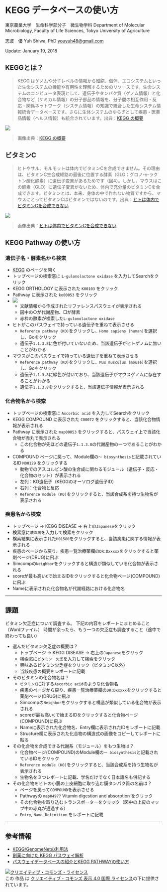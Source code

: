 # KEGG データベースの使い方

東京農業大学　生命科学部分子　微生物学科
Department of Molecular Microbiology, Faculty of Life Sciences, Tokyo University of Agriculture

志波　優
Yuh Shiwa, PhD
youyuh48@gmail.com

Update: January 19, 2018

## KEGGとは？

>KEGG はゲノムや分子レベルの情報から細胞、個体、エコシステムといった生命システムの機能や有用性を理解するためのリソースです。生命システムのコンピュータ表現として、遺伝子やタンパク質（ゲノム情報）と化合物など（ケミカル情報）の分子部品の情報を、分子間の相互作用・反応・関係ネットワーク（システム情報）の知識で統合した生命システム情報統合データベースです。さらに生体システムのゆらぎとして疾患・医薬品情報（ヘルス情報）も統合されています。出典：[KEGG の概要](http://www.genome.jp/kegg/kegg1a_ja.html)

![](http://www.kegg.jp/kegg/docs/fig/kegg_overview_ja.gif)
> 画像出典：[KEGG の概要](http://www.genome.jp/kegg/kegg1a_ja.html)

## ビタミンC

>ヒトやサル、モルモットは体内でビタミンCを合成できません。その理由は、ビタミンC生合成経路の最後に位置する酵素（GLO：グロノ-γ-ラクトン酸化酵素）に遺伝子変異があるためです（図4）。しかし、マウスはこの酵素（GLO）に遺伝子変異がないため、体内で充分量のビタミンCを合成できます。ビタミンとは、本来、身体の中で作れない物質ですから、マウスにとってビタミンCはビタミンではないのです。出典：[ヒトは体内でビタミンCを合成できない](http://www.vit-c.jp/vitaminc/vc-02.html)

![](http://www.vit-c.jp/vitaminc/img/pict_104.gif)
> 画像出典：[ヒトは体内でビタミンCを合成できない](http://www.vit-c.jp/vitaminc/vc-02.html)

## KEGG Pathway の使い方

### 遺伝子名・酵素名から検索

* [KEGG](http://www.genome.jp/kegg/) のページを開く
* トップページの検索窓に `L-gulonolactone oxidase` を入力してSearchをクリック
* KEGG ORTHOLOGY に表示された `K00103` をクリック
* Pathway に表示された `ko00053` をクリック
* ![](https://user-images.githubusercontent.com/27807944/34324596-18fdb730-e8bc-11e7-9e57-968fe964ee16.png)
  - 文献情報から作成されたリファレンスパスウェイが表示される
  - 図中の○が代謝産物、□が酵素
  - 赤枠の酵素が検索した`L-gulonolactone oxidase`
* ヒトがこのパスウェイで持っている遺伝子を重ねて表示させる
  - `Reference pathway (KO)`をクリックし、`Homo sapiens (human)`を選択し、Goをクリック
  - 遺伝子`1.1.3.8`に色が付いていないため、当該遺伝子がヒトゲノムに無いことがわかる
* マウスがこのパスウェイで持っている遺伝子を重ねて表示させる
  - `Reference pathway (KO)`をクリックし、`Mus musculus (mouse)`を選択し、Goをクリック
  - 遺伝子`1.1.3.8`に緑色が付いており、当該遺伝子がマウスゲノムに存在することがわかる
  - 遺伝子`1.1.3.8`をクリックすると、当該遺伝子情報が表示される

### 化合物名から検索

* トップページの検索窓に `Ascorbic acid` を入力してSearchをクリック
* KEGG COMPOUND に表示された `C00072` をクリックすると、当該化合物情報が表示される
* Pathway に表示された `map00053` をクリックすると、パスウェイ上で当該化合物が赤丸で表示される
  - この化合物が先ほどの遺伝子`1.1.3.8`の代謝産物の一つであることがわかる
* COMPOUND ページに戻って、Module欄の`〜 biosynthesis`と記載されているID `M00129` をクリックする
  - 動物でのアスコルビン酸の生合成に関わるモジュール（遺伝子・反応・化合物のセット）が表示される
  - 左列：KO遺伝子（KEGGのオーソログ遺伝子ID）
  - 右列：化合物と反応
  - `Reference module (KO)`をクリックすると、当該合成系を持つ生物名が表示される

### 疾患名から検索

* トップページ -> KEGG DISEASE -> 右上の`Japanese`をクリック
* 検索窓に`壊血病`を入力して検索をクリック
* 検索結果に表示された`H01580`をクリックすると、当該疾患に関する情報が表示される
* 疾患のページから戻り、疾患一覧治療薬欄の`DR:Dxxxxx`をクリックすると薬剤ページ(DRUG)に飛ぶ
* Simcompの`Neighbor`をクリックすると構造が類似している化合物が表示される
* scoreが最も高い`C`で始まるIDをクリックすると化合物ページ(COMPOUND)に飛ぶ
* Nameに表示された化合物名が代謝経路における化合物名

***

## 課題

ビタミン欠乏症について調査する。
下記の内容をレポートにまとめること（Wordファイル）
時間が余ったら、もう一つの欠乏症も調査すること（途中で終わっても良い）

- 選んだビタミン欠乏症の概要は？
  - トップページ -> KEGG DISEASE -> 右上の`Japanese`をクリック
  - 検索窓に`ビタミン　欠乏`を入力して検索をクリック
  - 興味あるビタミン欠乏症をクリック（ビタミンC以外）
  - 当該疾患の概要をレポートに記載
- そのビタミンの化合物名は？
  - `ビタミンC`に対する`Ascorbic acid`のような化合物名
  - 疾患のページから戻り、疾患一覧治療薬欄の`DR:Dxxxxx`をクリックすると薬剤ページ(DRUG)に飛ぶ
  - Simcompの`Neighbor`をクリックすると構造が類似している化合物が表示される
  - scoreが最も高い`C`で始まるIDをクリックすると化合物ページ(COMPOUND)に飛ぶ
  - Nameに表示された化合物名、Entry欄に表示されたIDをレポートに記載
  - Structure欄に表示された化合物の構造式の画像をコピーしてレポートに貼る
- その化合物を合成できる代謝系（モジュール）をもつ生物は？
  - 化合物ページ(COMPOUND)のModule欄の`〜 biosynthesis`と記載されているIDをクリック
  - `Reference module (KO)`をクリックすると、当該合成系を持つ生物名が表示される
  - 生物名を３つレポートに記載、学名だけでなく日本語名も併記する
- その化合物をヒトの小腸の上皮細胞に取り込む膜タンパク質の名前は？
  - ページを戻って`COMPOUND`を表示させる
  - Pathwayの `map04977` Vitamin digestion and absorption をクリック
  - その化合物を取り込むトランスポーターをクリック（図中の上皮のマップ中の赤丸が通過する）
  - `Entry`, `Name`, `Definition` をレポートに記載

***

## 参考情報

* [KEGG/GenomeNetの利用法](http://motdb.dbcls.jp/?plugin=attach&pcmd=open&file=KEGG_2013_11.pdf&refer=AJACS43)
* [創薬に向けた KEGG パスウェイ解析](http://hinv.jp/pdf/20120120/KEGG_pathway.pdf)
* [パスウェイデータベースの紹介とKEGG PATHWAYの使い方](http://togotv.dbcls.jp/ajacs2016003.html)

<a rel="license" href="http://creativecommons.org/licenses/by/4.0/"><img alt="クリエイティブ・コモンズ・ライセンス" style="border-width:0" src="https://i.creativecommons.org/l/by/4.0/88x31.png" /></a><br />この 作品 は <a rel="license" href="http://creativecommons.org/licenses/by/4.0/">クリエイティブ・コモンズ 表示 4.0 国際 ライセンス</a>の下に提供されています。
